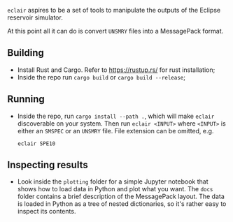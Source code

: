 `eclair` aspires to be a set of tools to manipulate the outputs of the Eclipse reservoir simulator.

At this point all it can do is convert `UNSMRY` files into a MessagePack format.

## Building

- Install Rust and Cargo. Refer to https://rustup.rs/ for rust installation;
- Inside the repo run `cargo build` or `cargo build --release`;

## Running
- Inside the repo, run `cargo install --path .`, which will make `eclair` discoverable on your system. Then run `eclair <INPUT>` where `<INPUT>` is either an `SMSPEC` or an `UNSMRY` file. File extension can be omitted, e.g.

    ```
    eclair SPE10
    ```
## Inspecting results
- Look inside the `plotting` folder for a simple Jupyter notebook that shows how to load data in Python and plot what you want. The `docs` folder contains a brief description of the MessagePack layout. The data is loaded in Python as a tree of nested dictionaries, so it's rather easy to inspect its contents.
